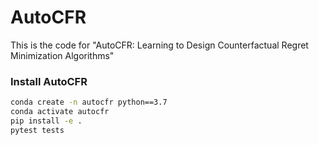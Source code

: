 # AutoCFR
This is the code for "AutoCFR: Learning to Design Counterfactual Regret Minimization Algorithms"

### Install AutoCFR

```bash
conda create -n autocfr python==3.7
conda activate autocfr
pip install -e .
pytest tests
```
